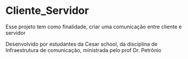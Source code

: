 # Cliente_Servidor
Esse projeto tem como finalidade, criar uma comunicação entre cliente e servidor

Desenvolvido por estudantes da Cesar school, da disciplina de Infraestrutura de comunicação, ministrada pelo prof Dr. Petrônio
